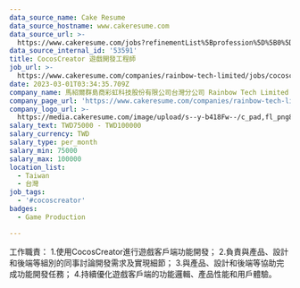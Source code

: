 ```yaml
---
data_source_name: Cake Resume
data_source_hostname: www.cakeresume.com
data_source_url: >-
  https://www.cakeresume.com/jobs?refinementList%5Bprofession%5D%5B0%5D=game-production&range%5Bsalary_range%5D%5Bmin%5D=1000000
data_source_internal_id: '53591'
title: CocosCreator 遊戲開發工程師
job_url: >-
  https://www.cakeresume.com/companies/rainbow-tech-limited/jobs/cocoscreator-game-development-engineer-9f467e
date: 2023-03-01T03:34:35.709Z
company_name: 馬紹爾群島商彩虹科技股份有限公司台灣分公司 Rainbow Tech Limited
company_page_url: 'https://www.cakeresume.com/companies/rainbow-tech-limited'
company_logo_url: >-
  https://media.cakeresume.com/image/upload/s--y-b418Fw--/c_pad,fl_png8,h_200,w_200/v1604054630/jtghauwysj5ilpfh0omb.png
salary_text: TWD75000 - TWD100000
salary_currency: TWD
salary_type: per_month
salary_min: 75000
salary_max: 100000
location_list:
  - Taiwan
  - 台灣
job_tags:
  - '#cocoscreator'
badges:
  - Game Production

---
```


工作職責： 1.使用CocosCreator進行遊戲客戶端功能開發； 2.負責與產品、設計和後端等組別的同事討論開發需求及實現細節； 3.與產品、設計和後端等協助完成功能開發任務； 4.持續優化遊戲客戶端的功能邏輯、產品性能和用戶體驗。